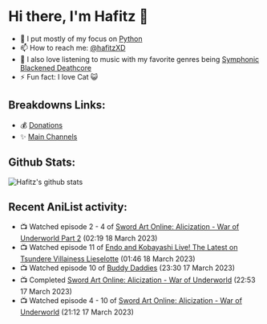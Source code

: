 # Hi there, I'm Hafitz 👋
- 🐍 I put mostly of my focus on [Python](https://python.org)
- 📫 How to reach me: [@hafitzXD](https://t.me/hafitzXD)
- 🎵 I also love listening to music with my favorite genres being [Symphonic Blackened Deathcore](https://youtu.be/qyYmS_iBcy4)
- ⚡ Fun fact: I love Cat 😺

## Breakdowns Links:
- 💰 [Donations](https://t.me/TheBreakdowns/2)
- ✨ [Main Channels](https://t.me/TheBreakdowns)

## Github Stats:
![Hafitz's github stats](https://github-readme-stats.vercel.app/api?username=breakdowns&show_icons=true&count_private=true&bg_color=00000000&text_color=777)

## Recent AniList activity:
<!-- ANILIST_ACTIVITY:start -->

-   📺 Watched episode 2 - 4 of [Sword Art Online: Alicization - War of Underworld Part 2](https://anilist.co/anime/114308) (02:19 18 March 2023)
-   📺 Watched episode 11 of [Endo and Kobayashi Live! The Latest on Tsundere Villainess Lieselotte](https://anilist.co/anime/143064) (01:46 18 March 2023)
-   📺 Watched episode 10 of [Buddy Daddies](https://anilist.co/anime/155907) (23:30 17 March 2023)
-   📺 Completed [Sword Art Online: Alicization - War of Underworld](https://anilist.co/anime/108759) (22:53 17 March 2023)
-   📺 Watched episode 4 - 10 of [Sword Art Online: Alicization - War of Underworld](https://anilist.co/anime/108759) (21:12 17 March 2023)

<!-- ANILIST_ACTIVITY:end -->
